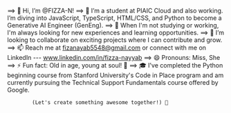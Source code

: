 
==> 👋 Hi, I’m @FIZZA-N!
==> 🌟 I’m a student at PIAIC Cloud and also working. I’m diving into JavaScript, TypeScript, HTML/CSS, and Python to become a Generative AI Engineer (GenEng).
==> 🌱 When I'm not studying or working, I'm always looking for new experiences and learning opportunities.
==> 💞️ I’m looking to collaborate on exciting projects where I can contribute and grow.
==> 📫 Reach me at fizanayab5548@gmail.com or connect with me on LinkedIn --- www.linkedin.com/in/fizza-nayyab
==> 😄 Pronouns: Miss, She
==> ⚡ Fun fact: Old in age, young at soul! 👀
==> 🎓 I've completed the Python beginning course from Stanford University's Code in Place program and am currently pursuing the Technical Support Fundamentals course offered by Google.

            (Let's create something awesome together!) 🚀






